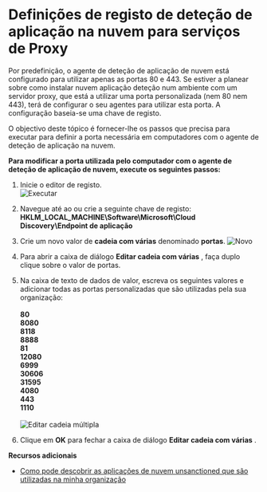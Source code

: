 <properties 
    pageTitle="Definições de registo de deteção de aplicação para Proxy serviços em nuvem | Microsoft Azure" 
    description="O objectivo deste tópico é fornecer-lhe os passos que precisa para executar para definir a porta necessária em computadores com o agente de deteção de aplicação na nuvem." 
    services="active-directory" 
    documentationCenter="" 
    authors="markusvi" 
    manager="femila"/>

<tags 
    ms.service="active-directory" 
    ms.workload="identity" 
    ms.tgt_pltfrm="na" 
    ms.devlang="na" 
    ms.topic="article" 
    ms.date="10/10/2016" 
    ms.author="markusvi"/>

# <a name="cloud-app-discovery-registry-settings-for-proxy-services"></a>Definições de registo de deteção de aplicação na nuvem para serviços de Proxy

Por predefinição, o agente de deteção de aplicação de nuvem está configurado para utilizar apenas as portas 80 e 443. Se estiver a planear sobre como instalar nuvem aplicação deteção num ambiente com um servidor proxy, que está a utilizar uma porta personalizada (nem 80 nem 443), terá de configurar o seu agentes para utilizar esta porta. A configuração baseia-se uma chave de registo.


O objectivo deste tópico é fornecer-lhe os passos que precisa para executar para definir a porta necessária em computadores com o agente de deteção de aplicação na nuvem.



**Para modificar a porta utilizada pelo computador com o agente de deteção de aplicação de nuvem, execute os seguintes passos:**


1. Inicie o editor de registo. <br> ![Executar](./media/active-directory-cloudappdiscovery-registry-settings-for-proxy-services/proxy01.png)

2. Navegue até ao ou crie a seguinte chave de registo: <br> **HKLM_LOCAL_MACHINE\Software\Microsoft\Cloud Discovery\Endpoint de aplicação** 

3. Crie um novo valor de **cadeia com várias** denominado **portas**. ![Novo](./media/active-directory-cloudappdiscovery-registry-settings-for-proxy-services/proxy02.png)

4. Para abrir a caixa de diálogo **Editar cadeia com várias** , faça duplo clique sobre o valor de portas.


5. Na caixa de texto de dados de valor, escreva os seguintes valores e adicionar todas as portas personalizadas que são utilizadas pela sua organização: <br><br>
**80** <br>
**8080** <br>
**8118** <br>
**8888** <br>
**81** <br>
**12080** <br>
**6999** <br>
**30606** <br>
**31595** <br>
**4080** <br>
**443** <br>
**1110** <br><br>
![Editar cadeia múltipla](./media/active-directory-cloudappdiscovery-registry-settings-for-proxy-services/proxy03.png)

6. Clique em **OK** para fechar a caixa de diálogo **Editar cadeia com várias** .



**Recursos adicionais**


* [Como pode descobrir as aplicações de nuvem unsanctioned que são utilizadas na minha organização](active-directory-cloudappdiscovery-whatis.md) 


